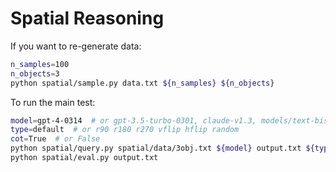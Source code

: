 # Spatial Reasoning

If you want to re-generate data:
```bash 
n_samples=100
n_objects=3
python spatial/sample.py data.txt ${n_samples} ${n_objects}
```

To run the main test:
```bash
model=gpt-4-0314  # or gpt-3.5-turbo-0301, claude-v1.3, models/text-bison-001
type=default  # or r90 r180 r270 vflip hflip random
cot=True  # or False
python spatial/query.py spatial/data/3obj.txt ${model} output.txt ${type} ${cot}
python spatial/eval.py output.txt
```